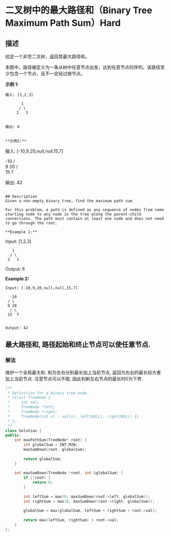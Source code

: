 # 二叉树中的最大路径和（Binary Tree Maximum Path Sum）Hard
## 描述
给定一个非空二叉树，返回其最大路径和。

本题中，路径被定义为一条从树中任意节点出发，达到任意节点的序列。该路径至少包含一个节点，且不一定经过根节点。

**示例 1:**
```
输入: [1,2,3]

       1
      / \
     2   3


输出: 6


**示例2:**
```
输入: [-10,9,20,null,null,15,7]

  -10
 / \
 9 20
  / \
 15  7


输出: 42
```

## Description
Given a non-empty binary tree, find the maximum path sum.

For this problem, a path is defined as any sequence of nodes from some starting node to any node in the tree along the parent-child connections. The path must contain at least one node and does not need to go through the root.

**Example 1:**
```
Input: [1,2,3]

       1
      / \
     2   3


Output: 6


**Example 2:**
```
Input: [-10,9,20,null,null,15,7]

  -10
 / \
 9 20
  / \
 15  7


Output: 42
```


## 最大路径和, 路径起始和终止节点可以使任意节点.
### 解法
维护一个全局最大和. 和为左右分别最长加上当前节点, 返回为左右的最长较大者加上当前节点. 注意节点可以不取, 因此判断左右节点的最长时0为下界.
```c++
/**
 * Definition for a binary tree node.
 * struct TreeNode {
 *     int val;
 *     TreeNode *left;
 *     TreeNode *right;
 *     TreeNode(int x) : val(x), left(NULL), right(NULL) {}
 * };
 */
class Solution {
public:
    int maxPathSum(TreeNode* root) {
        int globalSum = INT_MIN;
        maxSumDown(root, globalSum);
        
        return globalSum;
    }
    
    int maxSumDown(TreeNode *root, int &globalSum) {
        if (!root) {
            return 0;
        }
        
        int leftSum = max(0, maxSumDown(root->left, globalSum));
        int rightSum = max(0, maxSumDown(root->right, globalSum));
        
        globalSum = max(globalSum, leftSum + rightSum + root->val);
        
        return max(leftSum, rightSum) + root->val;
    }
};
```
